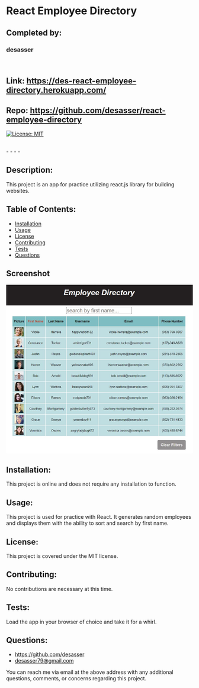 # React Employee Directory
## Completed by: 
### desasser

<br />

## Link: https://des-react-employee-directory.herokuapp.com/
## Repo: https://github.com/desasser/react-employee-directory
[![License: MIT](https://img.shields.io/badge/License-MIT-yellow.svg)](https://opensource.org/licenses/MIT)

<br />
- - - - 


## Description: 
This project is an app for practice utilizing react.js library for building websites.

## Table of Contents: 
* [Installation](#installation)
* [Usage](#usage)
* [License](#license)
* [Contributing](#contributing)
* [Tests](#tests)
* [Questions](#questions)

## Screenshot
<img src="landingPage.JPG" alt="Employee Directory App">


## Installation: 
This project is online and does not require any installation to function.

## Usage: 
This project is used for practice with React. It generates random employees and displays them with the ability to sort and search by first name.

## License: 
This project is covered under the MIT license. 

## Contributing: 
No contributions are necessary at this time.

## Tests: 
Load the app in your browser of choice and take it for a whirl.

## Questions:
* https://github.com/desasser
* desasser79@gmail.com

You can reach me via email at the above address with any additional questions, comments, or concerns regarding this project.